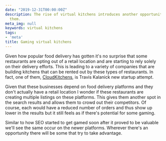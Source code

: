 ```yaml
---
date: "2019-12-31T00:00:00Z"
description: The rise of virtual kitchens introduces another opportunity for gaming
  them.
meta_img: null
keywords: virtual kitchens
tags:
- 'meta'
title: Gaming virtual kitchens
---
```


Given how popular food delivery has gotten it's no surprise that some restaurants are opting out of a retail location and are starting to rely solely on their delivery efforts. This is leading to a variety of companies that are building kitchens that can be rented out by these types of restaurants. In fact, one of them, [CloudKitchens](https://www.cloudkitchens.com/), is Travis Kalanick new startup attempt.

Given that these businesses depend on food delivery platforms and they don't actually have a retail location I wonder if these restaurants are creating multiple listings on these platforms. This gives them another spot in the search results and allows them to crowd out their competitors. Of course, each would have a reduced number of orders and thus show up lower in the results but it still feels as if there's potential for some gaming.

Similar to how SEO started to get gamed soon after it proved to be valuable we'll see the same occur on the newer platforms. Wherever there's an opportunity there will be some that try to take advantage.
